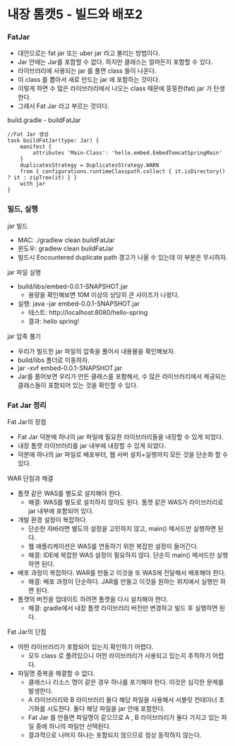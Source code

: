 # 내장 톰캣5 - 빌드와 배포2

### FatJar

- 대안으로는 fat jar 또는 uber jar 라고 불리는 방법이다.
- Jar 안에는 Jar를 포함할 수 없다. 하지만 클래스는 얼마든지 포함할 수 있다.
- 라이브러리에 사용되는 jar 를 풀면 class 들이 나온다. 
- 이 class 를 뽑아서 새로 만드는 jar 에 포함하는 것이다.
- 이렇게 하면 수 많은 라이브러리에서 나오는 class 때문에 뚱뚱한(fat) jar 가 탄생한다. 
- 그래서 Fat Jar 라고 부르는 것이다.

build.gradle - buildFatJar
```text
//Fat Jar 생성
task buildFatJar(type: Jar) {
    manifest {
        attributes 'Main-Class': 'hello.embed.EmbedTomcatSpringMain'
    }
    duplicatesStrategy = DuplicatesStrategy.WARN
    from { configurations.runtimeClasspath.collect { it.isDirectory() ? it : zipTree(it) } }
    with jar
}
```

### 빌드, 실행 

jar 빌드
- MAC: ./gradlew clean buildFatJar
- 윈도우: gradlew clean buildFatJar 
- 빌드시 Encountered duplicate path 경고가 나올 수 있는데 이 부분은 무시하자.


jar 파일 실행
- build/libs/embed-0.0.1-SNAPSHOT.jar
  - 용량을 확인해보면 10M 이상의 상당히 큰 사이즈가 나왔다. 
- 실행: java -jar embed-0.0.1-SNAPSHOT.jar
  - 테스트: http://localhost:8080/hello-spring
  - 결과: hello spring!

jar 압축 풀기
- 우리가 빌드한 jar 파일의 압축을 풀어서 내용물을 확인해보자.
- build/libs 폴더로 이동하자.
- jar -xvf embed-0.0.1-SNAPSHOT.jar
- Jar를 풀어보면 우리가 만든 클래스를 포함해서, 수 많은 라이브러리에서 제공되는 클래스들이 포함되어 있는 것을 확인할 수 있다.

### Fat Jar 정리

Fat Jar의 장점
- Fat Jar 덕분에 하나의 jar 파일에 필요한 라이브러리들을 내장할 수 있게 되었다.
- 내장 톰캣 라이브러리를 jar 내부에 내장할 수 있게 되었다.
- 덕분에 하나의 jar 파일로 배포부터, 웹 서버 설치+실행까지 모든 것을 단순화 할 수 있다.


WAR 단점과 해결
- 톰캣 같은 WAS를 별도로 설치해야 한다.
  - 해결: WAS를 별도로 설치하지 않아도 된다. 톰캣 같은 WAS가 라이브러리로 jar 내부에 포함되어 있다.
- 개발 환경 설정이 복잡하다.
  - 단순한 자바라면 별도의 설정을 고민하지 않고, main() 메서드만 실행하면 된다.
  - 웹 애플리케이션은 WAS를 연동하기 위한 복잡한 설정이 들어간다.
  - 해결: IDE에 복잡한 WAS 설정이 필요하지 않다. 단순히 main() 메서드만 실행하면 된다.
- 배포 과정이 복잡하다. WAR를 만들고 이것을 또 WAS에 전달해서 배포해야 한다. 
  - 해결: 배포 과정이 단순하다. JAR를 만들고 이것을 원하는 위치에서 실행만 하면 된다.
- 톰캣의 버전을 업데이트 하려면 톰캣을 다시 설치해야 한다.
  - 해결: gradle에서 내장 톰캣 라이브러리 버전만 변경하고 빌드 후 실행하면 된다.

Fat Jar의 단점
- 어떤 라이브러리가 포함되어 있는지 확인하기 어렵다.
  - 모두 class 로 풀려있으니 어떤 라이브러리가 사용되고 있는지 추적하기 어렵다.
- 파일명 중복을 해결할 수 없다.
  - 클래스나 리소스 명이 같은 경우 하나를 포기해야 한다. 이것은 심각한 문제를 발생한다.
  - A 라이브러리와 B 라이브러리 둘다 해당 파일을 사용해서 서블릿 컨테이너 초기화를 시도한다. 둘다
    해당 파일을 jar 안에 포함한다.
  - Fat Jar 를 만들면 파일명이 같으므로 A , B 라이브러리가 둘다 가지고 있는 파일 중에 하나의 파일만 선택된다.
  - 결과적으로 나머지 하나는 포함되지 않으므로 정상 동작하지 않는다.